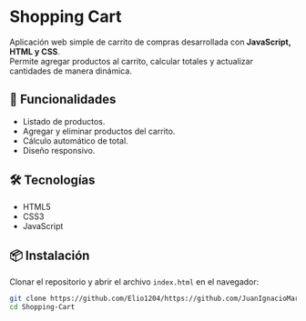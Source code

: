 # Shopping Cart

Aplicación web simple de carrito de compras desarrollada con **JavaScript, HTML y CSS**.  
Permite agregar productos al carrito, calcular totales y actualizar cantidades de manera dinámica.

## 🚀 Funcionalidades
- Listado de productos.
- Agregar y eliminar productos del carrito.
- Cálculo automático de total.
- Diseño responsivo.

## 🛠 Tecnologías
- HTML5
- CSS3
- JavaScript

## 📦 Instalación
Clonar el repositorio y abrir el archivo `index.html` en el navegador:

```bash
git clone https://github.com/Elio1204/https://github.com/JuanIgnacioMarcosMerlo/coc-market-2.0.git
cd Shopping-Cart 